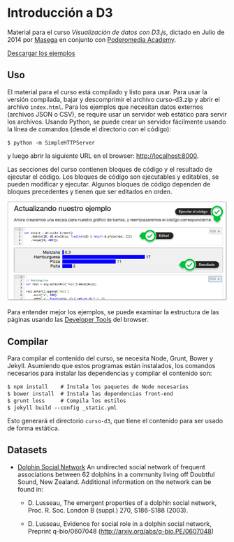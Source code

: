 # Introducción a D3

Material para el curso _Visualización de datos con D3.js_, dictado en Julio de 2014 por [Masega](www.masega.co) en conjunto con [Poderomedia Academy](www.poderomedia.org).

[Descargar los ejemplos](https://github.com/masegalab/curso-d3-basico/blob/master/dist/curso-d3.zip?raw=true)

## Uso

El material para el curso está compilado y listo para usar. Para usar la versión compilada, bajar y descomprimir el archivo curso-d3.zip y abrir el archivo `index.html`. Para los ejemplos que necesitan datos externos (archivos JSON o CSV), se require usar un servidor web estático para servir los archivos. Usando Python, se puede crear un servidor fácilmente usando la línea de comandos (desde el directorio con el código):

    $ python -m SimpleHTTPServer

y luego abrir la siguiente URL en el browser: [http://localhost:8000](http://localhost:8000).

Las secciones del curso contienen bloques de código y el resultado de ejecutar el código. Los bloques de código son ejecutables y editables, se pueden modificar y ejecutar. Algunos bloques de código dependen de bloques precedentes y tienen que ser editados en orden.

![Screenshot](assets/img/screenshot-ejemplo.png)

Para entender mejor los ejemplos, se puede examinar la estructura de las páginas usando las [Developer Tools](https://developer.chrome.com/devtools/index) del browser.

## Compilar

Para compilar el contenido del curso, se necesita Node, Grunt, Bower y Jekyll. Asumiendo que estos programas están instalados, los comandos necesarios para instalar las dependencias y compilar el contenido son:

    $ npm install    # Instala los paquetes de Node necesarios
    $ bower install  # Instala las dependencias front-end
    $ grunt less     # Compila los estilos
    $ jekyll build --config _static.yml

Esto generará el directorio `curso-d3`, que tiene el contenido para ser usado de forma estática.

## Datasets

- [Dolphin Social Network](http://infochimps.org/datasets/dolphin-social-network)
   An undirected social network of frequent associations between 62 dolphins in a community living off Doubtful Sound, New Zealand. Additional information on the network can be found in:

    - D. Lusseau, The emergent properties of a dolphin social network,
    Proc. R. Soc. London B (suppl.) 270, S186-S188 (2003).

    - D. Lusseau, Evidence for social role in a dolphin social network,
    Preprint q-bio/0607048 (http://arxiv.org/abs/q-bio.PE/0607048)

